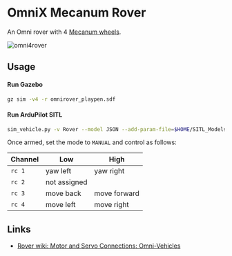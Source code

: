 # OmniX Mecanum Rover

An Omni rover with 4 [Mecanum wheels](https://en.wikipedia.org/wiki/Mecanum_wheel).

![omni4rover](https://github.com/user-attachments/assets/00775e2c-a651-4902-9493-c272687152c0)


## Usage

#### Run Gazebo

```bash
gz sim -v4 -r omnirover_playpen.sdf
```

#### Run ArduPilot SITL

```bash
sim_vehicle.py -v Rover --model JSON --add-param-file=$HOME/SITL_Models/Gazebo/config/omni4rover.param --console --map
```

Once armed, set the mode to `MANUAL` and control as follows:

| Channel | Low | High |
| --- | --- | --- |
`rc 1` | yaw left | yaw right |
`rc 2` | not assigned | |
`rc 3` | move back | move forward |
`rc 4` | move left | move right |


## Links

- [Rover wiki: Motor and Servo Connections: Omni-Vehicles](https://ardupilot.org/rover/docs/rover-motor-and-servo-connections.html#omni-vehicles)
